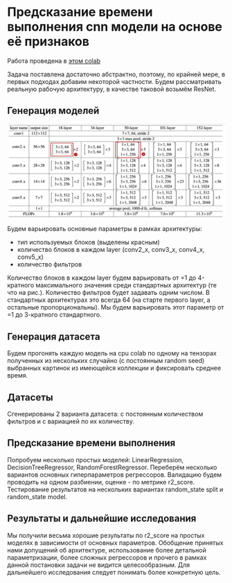 # Предсказание времени выполнения cnn модели на основе её признаков

Работа проведена в <a href="https://colab.research.google.com/drive/1KWTFaDezHJ04t6w_AP5ckLgfiDdk9yMX?usp=sharing">этом colab</a>

Задача поставлена достаточно абстрактно, поэтому, по крайней мере, в первых подходах добавим некоторой частности. Будем рассматривать реальную рабочую архитектуру, в качестве таковой возьмём ResNet.


## Генерация моделей

<img src=".github/cd3cf4f38d.jpeg" width="900" style="max-width: 100%;">

Будем варьировать основные параметры в рамках архитектуры: 
  - тип используемых блоков (выделены красным)
  - количество блоков в каждом layer (conv2_x, conv3_x, conv4_x, conv5_x)
  - количество фильтров

Количество блоков в каждом layer будем варьировать от =1 до 4-кратного максимального значения среди стандартных архитектур (те что на рис.). Количество фильтров будет задавать одним числом. В стандартных архитектурах это всегда 64 (на старте первого layer, а остальные пропорциональны). Мы будем варьировать 
этот параметр от =1 до 3-кратного стандартного. 


## Генерация датасета

Будем прогонять каждую модель на cpu colab по одному на тензорах полученных из нескольких случайно (с постоянным random seed) выбранных картинок из имеющейся коллекции и фиксировать среднее время. 

## Датасеты

Сгенерированы 2 варианта датасета: с постоянным количеством фильтров и с вариацией по их количеству.


## Предсказание времени выполнения

Попробуем несколько простых моделей: LinearRegression, DecisionTreeRegressor, RandomForestRegressor. Переберём несколько вариантов основных гиперпараметров регрессоров. Валидацию будем проводить на одном разбиении, оценкe - по метрике r2_score. Тестирование результатов на нескольких вариантах random_state split и random_state model.  


## Результаты и дальнейшие исследования
Мы получили весьма хорошие результаты по r2_score на простых моделях в зависимости от основных параметров. Обобщение принятых нами допущений об архитектуре, использование более детальной параметризации, более сложных регрессоров и прочего в рамках данной постановки задачи не видится целесообразным. Для дальнейшего исследования следует понимать более конкретную цель.
